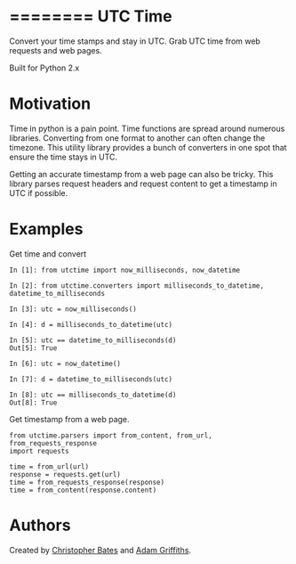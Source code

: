 ========
UTC Time
========

Convert your time stamps and stay in UTC.
Grab UTC time from web requests and web pages.

Built for Python 2.x


Motivation
==========

Time in python is a pain point.  Time functions are spread around numerous libraries.  Converting from one format to another can often change the timezone.  This utility library provides a bunch of converters in one spot that ensure the time stays in UTC.

Getting an accurate timestamp from a web page can also be tricky.  This library parses request headers and request content to get a timestamp in UTC if possible.


Examples
========

Get time and convert

    In [1]: from utctime import now_milliseconds, now_datetime 

    In [2]: from utctime.converters import milliseconds_to_datetime, datetime_to_milliseconds

    In [3]: utc = now_milliseconds()

    In [4]: d = milliseconds_to_datetime(utc)

    In [5]: utc == datetime_to_milliseconds(d)
    Out[5]: True

    In [6]: utc = now_datetime()

    In [7]: d = datetime_to_milliseconds(utc)

    In [8]: utc == milliseconds_to_datetime(d)
    Out[8]: True

Get timestamp from a web page.

    from utctime.parsers import from_content, from_url, from_requests_response
    import requests

    time = from_url(url)
    response = requests.get(url)
    time = from_requests_response(response)
    time = from_content(response.content)

Authors
=======

Created by [Christopher Bates](https://github.com/chrsbats) and [Adam Griffiths](https://github.com/adamlwgriffiths).

